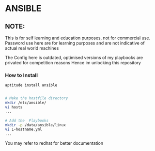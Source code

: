 # ANSIBLE
## NOTE:
This is for self learning and education purposes, not for commercial use.
Password use here are for learning purposes and are not indicative of actual real world machines

The Config here is outdated, optimised versions of my playbooks are privated for competition reasons
Hence im unlocking this repository


### How to Install
```bash
aptitude install ansible


# Make the hostfile directory
mkdir /etc/ansible/
vi hosts
...

# Add the  Playbooks
mkdir -p /data/ansible/linux
vi 1-hostname.yml
...

```
You may refer to redhat for better documentation
